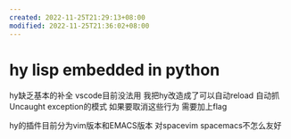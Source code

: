 ```yaml
---
created: 2022-11-25T21:29:13+08:00
modified: 2022-11-25T21:36:02+08:00
---
```


# hy lisp embedded in python

hy缺乏基本的补全 vscode目前没法用 我把hy改造成了可以自动reload 自动抓Uncaught exception的模式 如果要取消这些行为 需要加上flag

hy的插件目前分为vim版本和EMACS版本 对spacevim spacemacs不怎么友好
